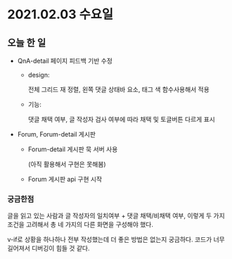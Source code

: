 # 2021.02.03 수요일

## 오늘 한 일

- QnA-detail 페이지 피드백 기반 수정

  - design: 

    전체 그리드 재 정렬, 왼쪽 댓글 상태바 요소, 태그 색 함수사용해서 적용

  - 기능: 

    댓글 채택 여부, 글 작성자 검사 여부에 따라 채택 및 토글버튼 다르게 표시

- Forum, Forum-detail 게시판

  - Forum-detail 게시판 묵 서버 사용

    (아직 활용해서 구현은 못해봄)

  - Forum 게시판 api 구현 시작



### 궁금한점

글을 읽고 있는 사람과 글 작성자의 일치여부 + 댓글 채택/비채택 여부, 이렇게 두 가지 조건을 고려해서 총 네 가지의 다른 화면을 구성해야 했다.

 v-if로 상황을 하나하나 전부 작성했는데 더 좋은 방법은 없는지 궁금하다. 코드가 너무 길어져서 디버깅이 힘들 것 같다.









